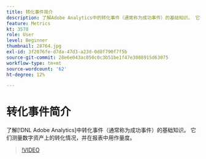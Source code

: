 ```yaml
---
title: 转化事件简介
description: 了解Adobe Analytics中的转化事件（通常称为成功事件）的基础知识。 它们测量数字资产上的转化情况，并在报表中用作量度。
feature: Metrics
kt: 3578
role: User
level: Beginner
thumbnail: 28764.jpg
exl-id: 3f2876fe-d7da-47d3-a23d-0d8f790f7f5b
source-git-commit: 28e6e043ac050c0c3b51be1f47e3088915d63075
workflow-type: tm+mt
source-wordcount: '62'
ht-degree: 12%

---
```


# 转化事件简介

了解[!DNL Adobe Analytics]中转化事件（通常称为成功事件）的基础知识。 它们测量数字资产上的转化情况，并在报表中用作量度。

>[!VIDEO](https://video.tv.adobe.com/v/31224/?quality=12&learn=on&captions=chi_hans)
